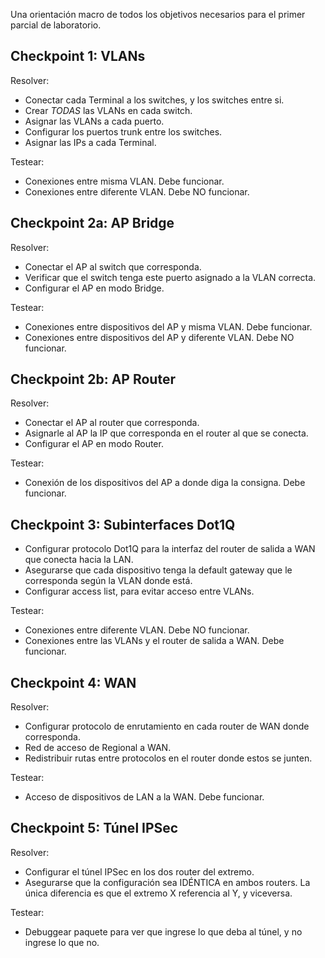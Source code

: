 Una orientación macro de todos los objetivos necesarios para el primer parcial de laboratorio.
## Checkpoint 1: VLANs
Resolver:
- Conectar cada Terminal a los switches, y los switches entre si.
- Crear *TODAS* las VLANs en cada switch.
- Asignar las VLANs a cada puerto.
- Configurar los puertos trunk entre los switches.
- Asignar las IPs a cada Terminal.

Testear:
- Conexiones entre misma VLAN. Debe funcionar.
- Conexiones entre diferente VLAN. Debe NO funcionar.
## Checkpoint 2a: AP Bridge
Resolver:
- Conectar el AP al switch que corresponda.
- Verificar que el switch tenga este puerto asignado a la VLAN correcta.
- Configurar el AP en modo Bridge.

Testear:
- Conexiones entre dispositivos del AP y misma VLAN. Debe funcionar.
- Conexiones entre dispositivos del AP y diferente VLAN. Debe NO funcionar.
## Checkpoint 2b: AP Router
Resolver:
- Conectar el AP al router que corresponda.
- Asignarle al AP la IP que corresponda en el router al que se conecta.
- Configurar el AP en modo Router.

Testear:
- Conexión de los dispositivos del AP a donde diga la consigna. Debe funcionar.
## Checkpoint 3: Subinterfaces Dot1Q
- Configurar protocolo Dot1Q para la interfaz del router de salida a WAN que conecta hacia la LAN.
- Asegurarse que cada dispositivo tenga la default gateway que le corresponda según la VLAN donde está.
- Configurar access list, para evitar acceso entre VLANs.

Testear:
- Conexiones entre diferente VLAN. Debe NO funcionar.
- Conexiones entre las VLANs y el router de salida a WAN. Debe funcionar.
## Checkpoint 4: WAN
Resolver:
- Configurar protocolo de enrutamiento en cada router de WAN donde corresponda.
- Red de acceso de Regional a WAN.
- Redistribuir rutas entre protocolos en el router donde estos se junten.

Testear:
- Acceso de dispositivos de LAN a la WAN. Debe funcionar.
## Checkpoint 5: Túnel IPSec
Resolver:
- Configurar el túnel IPSec en los dos router del extremo.
- Asegurarse que la configuración sea IDÉNTICA en ambos routers. La única diferencia es que el extremo X referencia al Y, y viceversa.

Testear:
- Debuggear paquete para ver que ingrese lo que deba al túnel, y no ingrese lo que no.